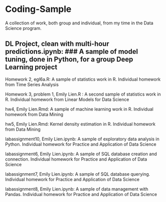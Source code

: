 # Coding-Sample
A collection of work, both group and individual, from my time in the Data Science program.

## DL Project, clean with multi-hour predictions.ipynb: ### A sample of model tuning, done in Python, for a group Deep Learning project

Homework 2, egl6a.R: A sample of statistics work in R. Individual homework from Time Series Analysis

Homework 3, problem 1, Emily Lien.R : A second sample of statistics work in R. Individual homework from Linear Models for Data Science

hw4, Emily Lien.Rmd: A sample of machine learning work in R. Individual homework from Data Mining

hw5, Emily Lien.Rmd: Kernel density estimation in R. Individual homework from Data Mining

labassignment10, Emily Lien.ipynb: A sample of exploratory data analysis in Python. Individual homework for Practice and Application of Data Science

labassignment6, Emily Lien.ipynb: A sample of SQL database creation and connection. Individual homework for Practice and Application of Data Science

labassignment7, Emily Lien.ipynb: A sample of SQL database querying. Individual homework for Practice and Application of Data Science

labassignment8, Emily Lien.ipynb: A sample of data management with Pandas. Individual homework for Practice and Application of Data Science
